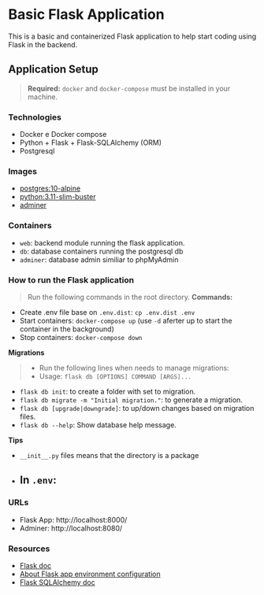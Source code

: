 # Basic Flask Application
This is a basic and containerized Flask application to help start coding using Flask in the backend.

## Application Setup
> **Required:** `docker` and `docker-compose` must be installed in your machine. 

### Technologies
- Docker e Docker compose
- Python + Flask + Flask-SQLAlchemy (ORM)
- Postgresql

### Images
- [postgres:10-alpine](https://hub.docker.com/_/postgres)
- [python:3.11-slim-buster](https://hub.docker.com/_/python)
- [adminer](https://hub.docker.com/_/adminer)

### Containers
- `web`: backend module running the flask application.
- `db`: database containers running the postgresql db
- `adminer`: database admin similiar to phpMyAdmin

### How to run the Flask application
> Run the following commands in the root directory.
**Commands:**
- Create .env file base on `.env.dist`: `cp .env.dist .env`
- Start containers: `docker-compose up` (use `-d` aferter up to start the container in the background)
- Stop containers: `docker-compose down`

**Migrations**
> - Run the following lines when needs to manage migrations:
> - Usage: `flask db [OPTIONS] COMMAND [ARGS]...`
- `flask db init`: to create a folder with set to migration.
- `flask db migrate -m "Initial migration."`: to generate a migration.
- `flask db [upgrade|downgrade]`: to up/down changes based on migration files.
- `flask db --help`: Show database help message.

**Tips**
-  `__init__.py` files means that the directory is a package
- In `.env`:
    - 


### **URLs**
- Flask App: http://localhost:8000/
- Adminer: http://localhost:8080/

### Resources
- [Flask doc](https://flask.palletsprojects.com/en/2.2.x/)
- [About Flask app environment configuration](https://flask.palletsprojects.com/en/2.2.x/config/)
- [Flask SQLAlchemy doc](https://flask-sqlalchemy.palletsprojects.com/en/3.0.x/)
